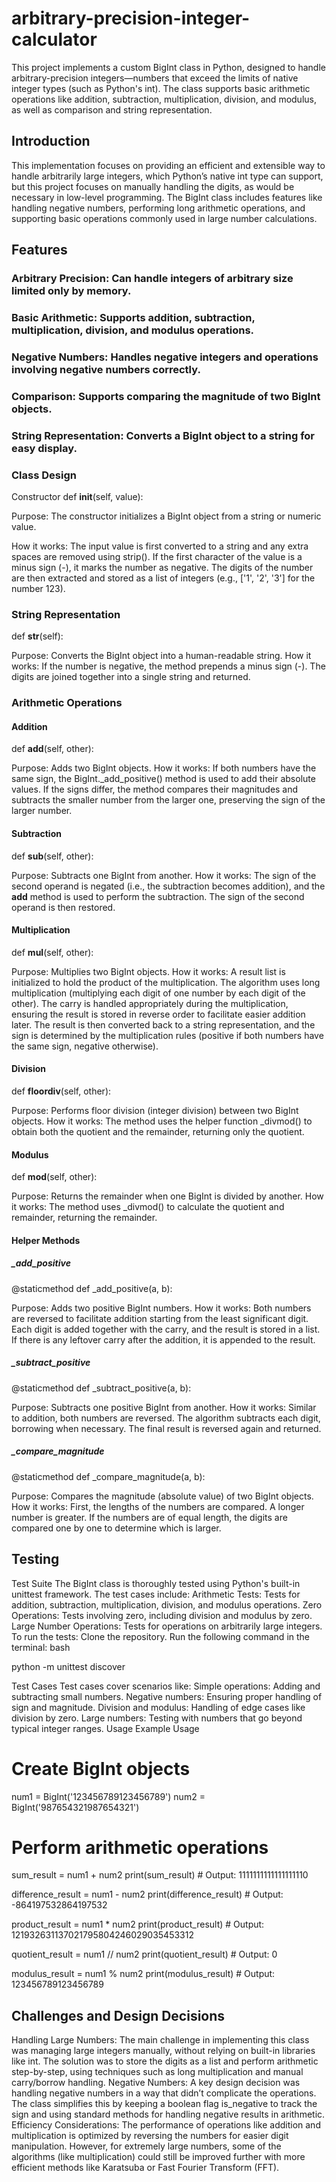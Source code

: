 # arbitrary-precision-integer-calculator

This project implements a custom BigInt class in Python, designed to handle arbitrary-precision integers—numbers that exceed the limits of native integer types (such as Python's int). The class supports basic arithmetic operations like addition, subtraction, multiplication, division, and modulus, as well as comparison and string representation.

## Introduction
This implementation focuses on providing an efficient and extensible way to handle arbitrarily large integers, which Python’s native int type can support, but this project focuses on manually handling the digits, as would be necessary in low-level programming. The BigInt class includes features like handling negative numbers, performing long arithmetic operations, and supporting basic operations commonly used in large number calculations.
## Features
### Arbitrary Precision: Can handle integers of arbitrary size limited only by memory.
### Basic Arithmetic: Supports addition, subtraction, multiplication, division, and modulus operations.
### Negative Numbers: Handles negative integers and operations involving negative numbers correctly.
### Comparison: Supports comparing the magnitude of two BigInt objects.
### String Representation: Converts a BigInt object to a string for easy display.

### Class Design
Constructor
def __init__(self, value):

Purpose: The constructor initializes a BigInt object from a string or numeric value.

How it works:
The input value is first converted to a string and any extra spaces are removed using strip().
If the first character of the value is a minus sign (-), it marks the number as negative.
The digits of the number are then extracted and stored as a list of integers (e.g., ['1', '2', '3'] for the number 123).

### String Representation

def __str__(self):

Purpose: Converts the BigInt object into a human-readable string.
How it works:
If the number is negative, the method prepends a minus sign (-).
The digits are joined together into a single string and returned.

### Arithmetic Operations
#### Addition
def __add__(self, other):

Purpose: Adds two BigInt objects.
How it works:
If both numbers have the same sign, the BigInt._add_positive() method is used to add their absolute values.
If the signs differ, the method compares their magnitudes and subtracts the smaller number from the larger one, preserving the sign of the larger number.
#### Subtraction

def __sub__(self, other):

Purpose: Subtracts one BigInt from another.
How it works:
The sign of the second operand is negated (i.e., the subtraction becomes addition), and the __add__ method is used to perform the subtraction.
The sign of the second operand is then restored.
#### Multiplication

def __mul__(self, other):

Purpose: Multiplies two BigInt objects.
How it works:
A result list is initialized to hold the product of the multiplication.
The algorithm uses long multiplication (multiplying each digit of one number by each digit of the other).
The carry is handled appropriately during the multiplication, ensuring the result is stored in reverse order to facilitate easier addition later.
The result is then converted back to a string representation, and the sign is determined by the multiplication rules (positive if both numbers have the same sign, negative otherwise).
#### Division

def __floordiv__(self, other):

Purpose: Performs floor division (integer division) between two BigInt objects.
How it works:
The method uses the helper function _divmod() to obtain both the quotient and the remainder, returning only the quotient.
#### Modulus

def __mod__(self, other):

Purpose: Returns the remainder when one BigInt is divided by another.
How it works:
The method uses _divmod() to calculate the quotient and remainder, returning the remainder.
#### Helper Methods
##### _add_positive

@staticmethod
def _add_positive(a, b):

Purpose: Adds two positive BigInt numbers.
How it works:
Both numbers are reversed to facilitate addition starting from the least significant digit.
Each digit is added together with the carry, and the result is stored in a list.
If there is any leftover carry after the addition, it is appended to the result.
##### _subtract_positive

@staticmethod
def _subtract_positive(a, b):

Purpose: Subtracts one positive BigInt from another.
How it works:
Similar to addition, both numbers are reversed. The algorithm subtracts each digit, borrowing when necessary.
The final result is reversed again and returned.
##### _compare_magnitude

@staticmethod
def _compare_magnitude(a, b):

Purpose: Compares the magnitude (absolute value) of two BigInt objects.
How it works:
First, the lengths of the numbers are compared. A longer number is greater.
If the numbers are of equal length, the digits are compared one by one to determine which is larger.
## Testing
Test Suite
The BigInt class is thoroughly tested using Python's built-in unittest framework. The test cases include:
Arithmetic Tests: Tests for addition, subtraction, multiplication, division, and modulus operations.
Zero Operations: Tests involving zero, including division and modulus by zero.
Large Number Operations: Tests for operations on arbitrarily large integers.
To run the tests:
Clone the repository.
Run the following command in the terminal:
bash

python -m unittest discover


Test Cases
Test cases cover scenarios like:
Simple operations: Adding and subtracting small numbers.
Negative numbers: Ensuring proper handling of sign and magnitude.
Division and modulus: Handling of edge cases like division by zero.
Large numbers: Testing with numbers that go beyond typical integer ranges.
Usage
Example Usage

# Create BigInt objects
num1 = BigInt('123456789123456789')
num2 = BigInt('987654321987654321')

# Perform arithmetic operations
sum_result = num1 + num2
print(sum_result)  # Output: 1111111111111111110

difference_result = num1 - num2
print(difference_result)  # Output: -864197532864197532

product_result = num1 * num2
print(product_result)  # Output: 121932631137021795804246029035453312

quotient_result = num1 // num2
print(quotient_result)  # Output: 0

modulus_result = num1 % num2
print(modulus_result)  # Output: 123456789123456789

## Challenges and Design Decisions

 Handling Large Numbers: The main challenge in implementing this class was managing large integers manually, without relying on built-in libraries like int. The solution was to store the digits as a list and perform arithmetic step-by-step, using techniques such as long multiplication and manual carry/borrow handling.
Negative Numbers: A key design decision was handling negative numbers in a way that didn’t complicate the operations. The class simplifies this by keeping a boolean flag is_negative to track the sign and using standard methods for handling negative results in arithmetic.
Efficiency Considerations: The performance of operations like addition and multiplication is optimized by reversing the numbers for easier digit manipulation. However, for extremely large numbers, some of the algorithms (like multiplication) could still be improved further with more efficient methods like Karatsuba or Fast Fourier Transform (FFT).
